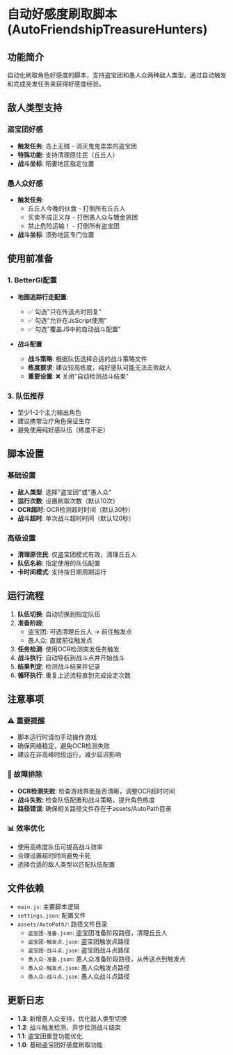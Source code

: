 # 自动好感度刷取脚本 (AutoFriendshipTreasureHunters)

## 功能简介

自动化刷取角色好感度的脚本，支持盗宝团和愚人众两种敌人类型。通过自动触发和完成突发任务来获得好感度经验。

## 敌人类型支持

### 盗宝团好感
- **触发任务**: 岛上无贼 - 消灭鬼鬼祟祟的盗宝团
- **特殊功能**: 支持清理原住民（丘丘人）
- **战斗坐标**: 稻妻地区指定位置

### 愚人众好感  
- **触发任务**: 
  - 丘丘人今晚的伙食 - 打倒所有丘丘人
  - 买卖不成正义存 - 打倒愚人众与镀金旅团
  - 禁止危险运输！ - 打倒所有盗宝团
- **战斗坐标**: 须弥地区专门位置

## 使用前准备

### 1. BetterGI配置
- **地图追踪行走配置**:
  - ✅ 勾选"只在传送点时回复"
  - ✅ 勾选"允许在JsScript使用"
  - ✅ 勾选"覆盖JS中的自动战斗配置"

- **战斗配置**
  - **战斗策略**: 根据队伍选择合适的战斗策略文件
  - **练度要求**: 建议较高练度，纯好感队可能无法击败敌人
  - **重要设置**: ❌ 关闭"自动检测战斗结束"

### 3. 队伍推荐
- 至少1-2个主力输出角色
- 建议携带治疗角色保证生存
- 避免使用纯好感队伍（练度不足）

## 脚本设置

### 基础设置
- **敌人类型**: 选择"盗宝团"或"愚人众"
- **运行次数**: 设置刷取次数（默认10次）
- **OCR超时**: OCR检测超时时间（默认30秒）
- **战斗超时**: 单次战斗超时时间（默认120秒）

### 高级设置
- **清理原住民**: 仅盗宝团模式有效，清理丘丘人
- **队伍名称**: 指定使用的队伍配置
- **卡时间模式**: 支持按日期周期运行

## 运行流程

1. **队伍切换**: 自动切换到指定队伍
2. **准备阶段**: 
   - 盗宝团: 可选清理丘丘人 → 前往触发点
   - 愚人众: 直接前往触发点
3. **任务检测**: 使用OCR检测突发任务触发
4. **战斗执行**: 自动导航到战斗点并开始战斗
5. **结果判定**: 检测战斗结果并记录
6. **循环执行**: 重复上述流程直到完成设定次数

## 注意事项

### ⚠️ 重要提醒
- 脚本运行时请勿手动操作游戏
- 确保网络稳定，避免OCR检测失败
- 建议在非高峰时段运行，减少延迟影响

### 🔧 故障排除
- **OCR检测失败**: 检查游戏界面是否清晰，调整OCR超时时间
- **战斗失败**: 检查队伍配置和战斗策略，提升角色练度
- **路径错误**: 确保相关路径文件存在于assets/AutoPath目录

### 📊 效率优化
- 使用高练度队伍可提高战斗效率
- 合理设置超时时间避免卡死
- 选择合适的敌人类型以匹配队伍配置

## 文件依赖

- `main.js`: 主要脚本逻辑
- `settings.json`: 配置文件
- `assets/AutoPath/`: 路径文件目录
  - `盗宝团-准备.json`: 盗宝团准备阶段路径，清理丘丘人
  - `盗宝团-触发点.json`: 盗宝团触发点路径
  - `盗宝团-战斗点.json`: 盗宝团战斗点路径
  - `愚人众-准备.json`: 愚人众准备阶段路径，从传送点到触发点
  - `愚人众-触发点.json`: 愚人众触发点路径
  - `愚人众-战斗点.json`: 愚人众战斗点路径


## 更新日志

- **1.3**: 新增愚人众支持，优化敌人类型切换
- **1.2**: 战斗触发检测，异步检测战斗结束
- **1.1**: 盗宝团重登功能优化
- **1.0**: 基础盗宝团好感度刷取功能